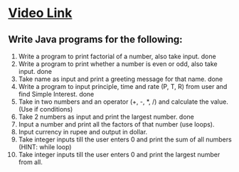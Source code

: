 # [Video Link](https://youtu.be/TAtrPoaJ7gc)

## Write Java programs for the following:

1. Write a program to print factorial of a number, also take input. done
2. Write a program to print whether a number is even or odd, also take
input. done
3. Take name as input and print a greeting message for that name. done
4. Write a program to input principle, time and rate (P, T, R) from user and
find Simple Interest. done
5. Take in two numbers and an operator (+, -, *, /) and calculate the value. 
(Use if conditions)
6. Take 2 numbers as input and print the largest number. done
7. Input a number and print all the factors of that number (use loops).
8. Input currency in rupee and output in dollar.
9. Take integer inputs till the user enters 0 and print the sum of all numbers
(HINT: while loop)
10. Take integer inputs till the user enters 0 and print the largest number from
all.
